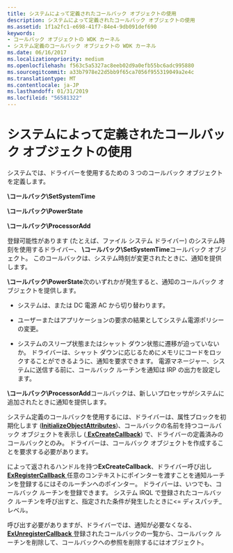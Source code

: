 ```yaml
---
title: システムによって定義されたコールバック オブジェクトの使用
description: システムによって定義されたコールバック オブジェクトの使用
ms.assetid: 1f1a2fc1-e698-41f7-84e4-9db091def690
keywords:
- コールバック オブジェクトの WDK カーネル
- システム定義のコールバック オブジェクトの WDK カーネル
ms.date: 06/16/2017
ms.localizationpriority: medium
ms.openlocfilehash: f563c5a5327ac8eeb02d9a0efb55bc6adc995880
ms.sourcegitcommit: a33b7978e22d5bb9f65ca7056f955319049a2e4c
ms.translationtype: MT
ms.contentlocale: ja-JP
ms.lasthandoff: 01/31/2019
ms.locfileid: "56581322"
---
```

# <a name="using-a-system-defined-callback-object"></a>システムによって定義されたコールバック オブジェクトの使用





システムでは、ドライバーを使用するための 3 つのコールバック オブジェクトを定義します。

**\\コールバック\\SetSystemTime**

**\\コールバック\\PowerState**

**\\コールバック\\ProcessorAdd**

登録可能性があります (たとえば、ファイル システム ドライバー) のシステム時刻を使用するドライバー、 **\\コールバック\\SetSystemTime**コールバック オブジェクト。 このコールバックは、システム時刻が変更されたときに、通知を提供します。

**\\コールバック\\PowerState**次のいずれかが発生すると、通知のコールバック オブジェクトを提供します。

-   システムは、または DC 電源 AC から切り替わります。

-   ユーザーまたはアプリケーションの要求の結果としてシステム電源ポリシーの変更。

-   システムのスリープ状態またはシャット ダウン状態に遷移が迫っていないか。 ドライバーは、シャット ダウンに応じるためにメモリにコードをロックすることができるように、通知を要求できます。 電源マネージャー、システムに送信する前に、コールバック ルーチンを通知は IRP の出力を設定します。

**\\コールバック\\ProcessorAdd**コールバックは、新しいプロセッサがシステムに追加されたときに通知を提供します。

システム定義のコールバックを使用するには、ドライバーは、属性ブロックを初期化します ([**InitializeObjectAttributes**](https://msdn.microsoft.com/library/windows/hardware/ff547804))、コールバックの名前を持つコールバック オブジェクトを表示し ([ **ExCreateCallback**](https://msdn.microsoft.com/library/windows/hardware/ff544560)) で、ドライバーの定義済みのコールバックとのみ。 ドライバーは、コールバック オブジェクトを作成することを要求する必要があります。

によって返されるハンドルを持つ**ExCreateCallback**、ドライバー呼び出し[ **ExRegisterCallback** ](https://msdn.microsoft.com/library/windows/hardware/ff545534)任意のコンテキストにポインターを渡すことを通知ルーチンを登録するにはそのルーチンへのポインター。 ドライバーは、いつでも、コールバック ルーチンを登録できます。 システム IRQL で登録されたコールバック ルーチンを呼び出すと、指定された条件が発生したときに&lt;= ディスパッチ\_レベル。

呼び出す必要がありますが、ドライバーでは、通知が必要なくなる、 [ **ExUnregisterCallback** ](https://msdn.microsoft.com/library/windows/hardware/ff545649)登録されたコールバックの一覧から、コールバック ルーチンを削除して、コールバックへの参照を削除するにはオブジェクト。

 

 




